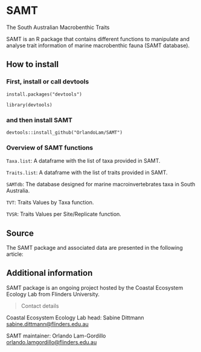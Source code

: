 # SAMT
The South Australian Macrobenthic Traits 

SAMT is an R package that contains different functions to manipulate and analyse trait information of marine macrobenthic fauna (SAMT database).

## How to install

### First, install or call devtools

`install.packages("devtools")`

`library(devtools)`

### and then install SAMT

`devtools::install_github("OrlandoLam/SAMT")`

### Overview of SAMT functions

`Taxa.list`: A dataframe with the list of taxa provided in SAMT.

`Traits.list`: A dataframe with the list of traits provided in SAMT.

`SAMTdb`: The database designed for marine macroinvertebrates taxa in South Australia.

`TVT`: Traits Values by Taxa function.

`TVSR`: Traits Values per Site/Replicate function.

## Source

The SAMT package and associated data are presented in the following article:

## Additional information

SAMT package is an ongoing project hosted by the Coastal Ecosystem Ecology Lab from Flinders University.

>Contact details

Coastal Ecosystem Ecology Lab head: Sabine Dittmann <sabine.dittmann@flinders.edu.au>

SAMT maintainer: Orlando Lam-Gordillo <orlando.lamgordillo@flinders.edu.au>
